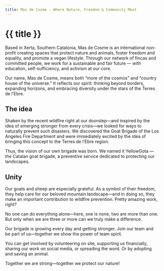 ```yaml
---
title: Mas de Cosme - Where Nature, Freedom & Community Meet
---
```


# {{ title }}

Based in Xerta, Southern Catalonia, Mas de Cosme is an international non-profit creating spaces that protect nature and animals, foster freedom and equality, and promote a vegan lifestyle.
Through our network of fincas and committed people, we work for a sustainable and fair future — with education, self-sufficiency, and activism at our core.

Our name, Mas de Cosme, means both “more of the cosmos” and “country house of the universe.”
It reflects our spirit: thinking beyond borders, expanding horizons, and embracing diversity under the stars of the Terres de l’Ebre.

## The idea

Shaken by the recent wildfire right at our doorstep—and inspired by the idea of emerging stronger from every crisis—we looked for ways to naturally prevent such disasters.
We discovered the Goat Brigade of the Los Angeles Fire Department and were immediately excited by the idea of bringing this concept to the Terres de l’Ebre region.

Thus, the vision of our own brigade was born. We named it YellowGota — the Catalan goat brigade, a preventive service dedicated to protecting our landscapes.


## Unity

Our goats and sheep are especially grateful.
As a symbol of their freedom, they help care for our beloved mountain landscape—and in doing so, they make an important contribution to wildfire prevention. Pretty amazing work, right?

No one can do everything alone—here, one is none, two are more than one.
But only when we are three or more can we truly make a difference.

Our brigade is growing every day and getting stronger.
Join our team and be part of us—together we show the power of team spirit.

You can get involved by volunteering on site, supporting us financially, sharing our work on social media, or spreading the word.
Or by adopting and saving an animal.

Together we are strong—together we protect our nature!
